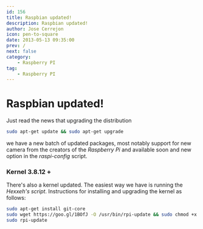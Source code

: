 ```yaml
---
id: 156
title: Raspbian updated!
description: Raspbian updated!
author: Jose Cerrejon
icon: pen-to-square
date: 2013-05-13 09:35:00
prev: /
next: false
category:
    - Raspberry PI
tag:
    - Raspberry PI
---
```


# Raspbian updated!

Just read the news that upgrading the distribution

```bash
sudo apt-get update && sudo apt-get upgrade
```

we have a new batch of updated packages, most notably support for new camera from the creators of the _Raspberry Pi_ and available soon and new option in the _raspi-config_ script.

### Kernel 3.8.12 +

There's also a kernel updated. The easiest way we have is running the _Hexxeh's script_. Instructions for installing and upgrading the kernel as follows:

```bash
sudo apt-get install git-core
sudo wget https://goo.gl/1BOfJ -O /usr/bin/rpi-update && sudo chmod +x /usr/bin/rpi-update
sudo rpi-update
```
